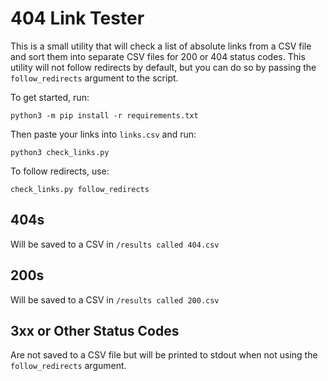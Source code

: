 # 404 Link Tester

This is a small utility that will check a list of absolute links from a CSV file and sort them into separate CSV files for 200 or 404 status codes. This utility will not follow redirects by default, but you can do so by passing the `follow_redirects` argument to the script.

To get started, run: 

`python3 -m pip install -r requirements.txt`

Then paste your links into `links.csv` and run: 

`python3 check_links.py`

To follow redirects, use: 

`check_links.py follow_redirects`

## 404s
Will be saved to a CSV in `/results called 404.csv`

## 200s
Will be saved to a CSV in `/results called 200.csv`

## 3xx or Other Status Codes
Are not saved to a CSV file but will be printed to stdout when not using the `follow_redirects` argument.